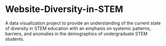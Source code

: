 # Website-Diversity-in-STEM
A data visualization project to provide an understanding of the current state of diversity in STEM education with an emphasis on systemic patterns, barriers, and anomalies in the demographics of undergraduate STEM students. 
